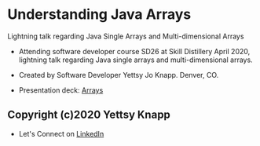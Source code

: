 # Understanding Java Arrays
Lightning talk regarding Java Single Arrays and Multi-dimensional Arrays
- Attending software developer course SD26 at Skill Distillery April 2020, lightning talk regarding Java single arrays and multi-dimensional arrays.

- Created by Software Developer Yettsy Jo Knapp. Denver, CO.
- Presentation deck: [Arrays](https://drive.google.com/file/d/1eIzsXsciNSaXhKF9hJibnkyaUkP0TReg/view?usp=sharing)
## Copyright (c)2020 Yettsy Knapp
 - Let's Connect on [LinkedIn](https://www.linkedin.com/in/yettsy-jo-knapp)
